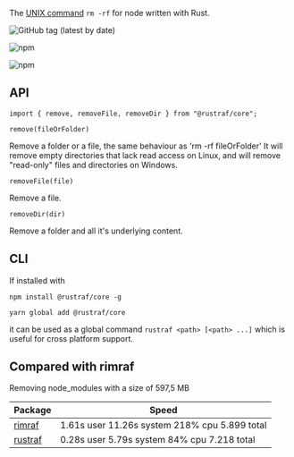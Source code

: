 The [UNIX command](<http://en.wikipedia.org/wiki/Rm_(Unix)>) `rm -rf` for node written with Rust.

![GitHub tag (latest by date)](https://img.shields.io/github/v/tag/stijnvanhulle/rustraf?style=for-the-badge)

![npm](https://img.shields.io/npm/v/@rustraf/core?style=for-the-badge)

![npm](https://img.shields.io/npm/dm/@rustraf/core?style=for-the-badge)

## API

```
import { remove, removeFile, removeDir } from "@rustraf/core";
```

`remove(fileOrFolder)`

Remove a folder or a file, the same behaviour as 'rm -rf fileOrFolder'
It will remove empty directories that lack read access on Linux, and will remove "read-only" files and directories on Windows.

`removeFile(file)`

Remove a file.

`removeDir(dir)`

Remove a folder and all it's underlying content.

## CLI

If installed with

```
npm install @rustraf/core -g
```

```
yarn global add @rustraf/core
```

it can be used as a global
command `rustraf <path> [<path> ...]` which is useful for cross platform support.


## Compared with rimraf
Removing node_modules with a size of 597,5 MB

| Package | Speed                                         |
|---------|-----------------------------------------------|
| [rimraf](https://www.npmjs.com/package/rimraf)  | 1.61s user 11.26s system 218% cpu 5.899 total |
| [rustraf](https://www.npmjs.com/package/rustraf) | 0.28s user 5.79s system 84% cpu 7.218 total   |





